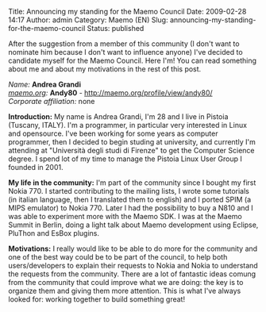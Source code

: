 Title: Announcing my standing for the Maemo Council
Date: 2009-02-28 14:17
Author: admin
Category: Maemo (EN)
Slug: announcing-my-standing-for-the-maemo-council
Status: published

After the suggestion from a member of this community (I don't want to
nominate him because I don't want to influence anyone) I've decided to
candidate myself for the Maemo Council. Here I'm! You can read something
about me and about my motivations in the rest of this post.

*Name:* **Andrea Grandi**  
*[maemo.org](http://maemo.org/):* **Andy80** -
<http://maemo.org/profile/view/andy80/>  
*Corporate affiliation:* none

**Introduction:** My name is Andrea Grandi, I'm 28 and I live in Pistoia
(Tuscany, ITALY). I'm a programmer, in particular very interested in
Linux and opensource. I've been working for some years as computer
programmer, then I decided to begin studing at university, and currently
I'm attending at "Università degli studi di Firenze" to get the Computer
Science degree. I spend lot of my time to manage the Pistoia Linux User
Group I founded in 2001.

**My life in the community:** I'm part of the community since I bought
my first Nokia 770. I started contributing to the mailing lists, I wrote
some tutorials (in italian language, then I translated them to english)
and I ported SPIM (a MIPS emulator) to Nokia 770. Later I had the
possibility to buy a N810 and I was able to experiment more with the
Maemo SDK. I was at the Maemo Summit in Berlin, doing a light talk about
Maemo development using Eclipse, PluThon and EsBox plugins.

**Motivations:** I really would like to be able to do more for the
community and one of the best way could be to be part of the council, to
help both users/developers to explain their requests to Nokia and Nokia
to understand the requests from the community. There are a lot of
fantastic ideas comung from the community that could improve what we are
doing: the key is to organize them and giving them more attention. This
is what I've always looked for: working together to build something
great!
